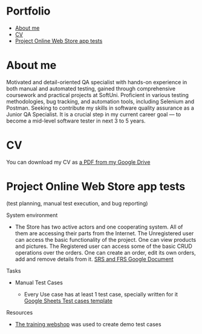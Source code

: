 # Portfolio
- [About me](#about-me)
- [CV](#cv)
- [Project Online Web Store app tests](#project-online-web-store-app-tests)

# About me
Motivated and detail-oriented QA specialist with hands-on experience in both
manual and automated testing, gained through comprehensive coursework and
practical projects at SoftUni. Proficient in various testing methodologies, bug
tracking, and automation tools, including Selenium and Postman. Seeking to
contribute my skills in software quality assurance as a Junior QA Specialist. 
It is a crucial step in my current career goal — to become a mid-level software 
tester in next 3 to 5 years.
# CV
You can download my CV as [a PDF from my Google Drive](https://drive.google.com/file/d/1PoMk4FYaXV-uanfRYiucJonfiKFF5Qp6/view?usp=drive_link)
# Project Online Web Store app tests
(test planning, manual test execution, and bug reporting)

System environment 

- The Store has two active actors and one cooperating system. All of them are accessing their parts from the Internet. The Unregistered user can access the basic functionality of the project. One can view products and pictures. The Registered user can access some of the basic CRUD operations over the orders. One can create an order, edit its own orders, add and remove details from it. [SRS and FRS Google Document](https://docs.google.com/document/d/1HKBEQrpEatiud_3FnOg8vk_rqlin-oOReicZepjDBEs/edit?usp=sharing)

Tasks

 - Manual Test Cases

    - Every Use case has at least 1 test case, specially written for it [Google Sheets Test cases template](https://docs.google.com/spreadsheets/d/1MqoQjIOAdlWWm7w45GqTdQ_bRJnBnkie/edit?usp=sharing&ouid=117075589070239067032&rtpof=true&sd=true)

Resources
- [The training webshop](https://demo.opencart.com/) was used to create demo test cases

